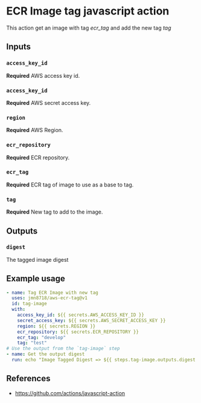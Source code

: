 # ECR Image tag javascript action

This action get an image with tag *ecr_tag* and add the new tag *tag*

## Inputs

### `access_key_id`

**Required** AWS access key id.

### `access_key_id`

**Required** AWS secret access key.

### `region`

**Required** AWS Region.

### `ecr_repository`

**Required** ECR repository.

### `ecr_tag`

**Required** ECR tag of image to use as a base to tag.

### `tag`

**Required** New tag to add to the image.

## Outputs

### `digest`

The tagged image digest

## Example usage

```yml
- name: Tag ECR Image with new tag
  uses: jmn8718/aws-ecr-tag@v1
  id: tag-image
  with:
    access_key_id: ${{ secrets.AWS_ACCESS_KEY_ID }}
    secret_access_key: ${{ secrets.AWS_SECRET_ACCESS_KEY }}
    region: ${{ secrets.REGION }}
    ecr_repository: ${{ secrets.ECR_REPOSITORY }}
    ecr_tag: "develop"
    tag: "test"
# Use the output from the `tag-image` step
- name: Get the output digest
  run: echo "Image Tagged Digest => ${{ steps.tag-image.outputs.digest }}"
```
## References

- https://github.com/actions/javascript-action